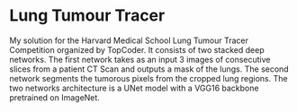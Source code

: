 # Lung Tumour Tracer

My solution for the Harvard Medical School Lung Tumour Tracer Competition organized by TopCoder. It consists of two stacked deep networks. The first network
takes as an input 3 images of consecutive slices from a patient CT Scan and outputs a mask of the lungs. The second network segments the tumorous
pixels from the cropped lung regions. 
The two networks architecture is a UNet model with a VGG16 backbone pretrained on ImageNet.
